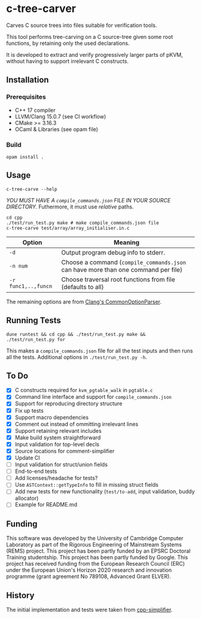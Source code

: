 <!--                                                                                  -->
<!--  The following parts of c-tree-carver contain new code released under the        -->
<!--  BSD 2-Clause License:                                                           -->
<!--  * `bin`                                                                         -->
<!--  * `cpp/src/debug.hpp`                                                           -->
<!--  * `cpp/src/debug_printers.cpp`                                                  -->
<!--  * `cpp/src/debug_printers.hpp`                                                  -->
<!--  * `cpp/src/source_range_hash.hpp`                                               -->
<!--  * `lib`                                                                         -->
<!--  * `test`                                                                        -->
<!--                                                                                  -->
<!--  Copyright (c) 2022 Dhruv Makwana                                                -->
<!--  All rights reserved.                                                            -->
<!--                                                                                  -->
<!--  This software was developed by the University of Cambridge Computer             -->
<!--  Laboratory as part of the Rigorous Engineering of Mainstream Systems            -->
<!--  (REMS) project. This project has been partly funded by an EPSRC                 -->
<!--  Doctoral Training studentship. This project has been partly funded by           -->
<!--  Google. This project has received funding from the European Research            -->
<!--  Council (ERC) under the European Union's Horizon 2020 research and              -->
<!--  innovation programme (grant agreement No 789108, Advanced Grant                 -->
<!--  ELVER).                                                                         -->
<!--                                                                                  -->
<!--  BSD 2-Clause License                                                            -->
<!--                                                                                  -->
<!--  Redistribution and use in source and binary forms, with or without              -->
<!--  modification, are permitted provided that the following conditions              -->
<!--  are met:                                                                        -->
<!--  1. Redistributions of source code must retain the above copyright               -->
<!--     notice, this list of conditions and the following disclaimer.                -->
<!--  2. Redistributions in binary form must reproduce the above copyright            -->
<!--     notice, this list of conditions and the following disclaimer in              -->
<!--     the documentation and/or other materials provided with the                   -->
<!--     distribution.                                                                -->
<!--                                                                                  -->
<!--  THIS SOFTWARE IS PROVIDED BY THE AUTHOR AND CONTRIBUTORS ``AS IS''              -->
<!--  AND ANY EXPRESS OR IMPLIED WARRANTIES, INCLUDING, BUT NOT LIMITED               -->
<!--  TO, THE IMPLIED WARRANTIES OF MERCHANTABILITY AND FITNESS FOR A                 -->
<!--  PARTICULAR PURPOSE ARE DISCLAIMED.  IN NO EVENT SHALL THE AUTHOR OR             -->
<!--  CONTRIBUTORS BE LIABLE FOR ANY DIRECT, INDIRECT, INCIDENTAL,                    -->
<!--  SPECIAL, EXEMPLARY, OR CONSEQUENTIAL DAMAGES (INCLUDING, BUT NOT                -->
<!--  LIMITED TO, PROCUREMENT OF SUBSTITUTE GOODS OR SERVICES; LOSS OF                -->
<!--  USE, DATA, OR PROFITS; OR BUSINESS INTERRUPTION) HOWEVER CAUSED AND             -->
<!--  ON ANY THEORY OF LIABILITY, WHETHER IN CONTRACT, STRICT LIABILITY,              -->
<!--  OR TORT (INCLUDING NEGLIGENCE OR OTHERWISE) ARISING IN ANY WAY OUT              -->
<!--  OF THE USE OF THIS SOFTWARE, EVEN IF ADVISED OF THE POSSIBILITY OF              -->
<!--  SUCH DAMAGE.                                                                    -->
<!--                                                                                  -->
<!--  All other parts involve adapted code, with the new code subject to the          -->
<!--  above BSD 2-Clause licence and the original code subject to its MIT             -->
<!--  licence.                                                                        -->
<!--                                                                                  -->
<!--  The MIT License (MIT)                                                           -->
<!--                                                                                  -->
<!--  Copyright (c) 2016 Takaaki Hiragushi                                            -->
<!--                                                                                  -->
<!--  Permission is hereby granted, free of charge, to any person obtaining a copy    -->
<!--  of this software and associated documentation files (the "Software"), to deal   -->
<!--  in the Software without restriction, including without limitation the rights    -->
<!--  to use, copy, modify, merge, publish, distribute, sublicense, and/or sell       -->
<!--  copies of the Software, and to permit persons to whom the Software is           -->
<!--  furnished to do so, subject to the following conditions:                        -->
<!--                                                                                  -->
<!--  The above copyright notice and this permission notice shall be included in all  -->
<!--  copies or substantial portions of the Software.                                 -->
<!--                                                                                  -->
<!--  THE SOFTWARE IS PROVIDED "AS IS", WITHOUT WARRANTY OF ANY KIND, EXPRESS OR      -->
<!--  IMPLIED, INCLUDING BUT NOT LIMITED TO THE WARRANTIES OF MERCHANTABILITY,        -->
<!--  FITNESS FOR A PARTICULAR PURPOSE AND NONINFRINGEMENT. IN NO EVENT SHALL THE     -->
<!--  AUTHORS OR COPYRIGHT HOLDERS BE LIABLE FOR ANY CLAIM, DAMAGES OR OTHER          -->
<!--  LIABILITY, WHETHER IN AN ACTION OF CONTRACT, TORT OR OTHERWISE, ARISING FROM,   -->
<!--  OUT OF OR IN CONNECTION WITH THE SOFTWARE OR THE USE OR OTHER DEALINGS IN THE   -->
<!--  SOFTWARE.                                                                       -->
<!--                                                                                  -->

c-tree-carver
====

Carves C source trees into files suitable for verification tools.

This tool performs tree-carving on a C source-tree given some root functions,
by retaining only the used declarations.

It is developed to extract and verify progressively larger parts of
pKVM, without having to support irrelevant C constructs.

## Installation

### Prerequisites

- C++ 17 compiler
- LLVM/Clang 15.0.7 (see CI workflow)
- CMake >= 3.16.3
- OCaml & Libraries (see opam file)

### Build


```
opam install .
```


## Usage

```
c-tree-carve --help
```

*YOU MUST HAVE A `compile_commands.json` FILE IN YOUR SOURCE DIRECTORY.*
Futhermore, it must use *relative* paths.

```
cd cpp
./test/run_test.py make # make compile_commands.json file
c-tree-carve test/array/array_initialiser.in.c
```

| Option              | Meaning |
|---------------------|---------|
| `-d`                | Output program debug info to stderr. |
| `-n num`            | Choose a command (`compile_commands.json` can have more than one command per file) |
| `-r func1,..,funcn` | Choose traversal root functions from file (defaults to all) |

The remaining options are from [Clang's
CommonOptionParser](https://clang.llvm.org/doxygen/classclang_1_1tooling_1_1CommonOptionsParser.html#details).

## Running Tests

```
dune runtest && cd cpp && ./test/run_test.py make && ./test/run_test.py for
```

This makes a `compile_commands.json` file for all the test inputs and then runs
all the tests. Additional options in `./test/run_test.py -h`.

## To Do

- [x] C constructs required for `kvm_pgtable_walk` in `pgtable.c`
- [x] Command line interface and support for `compile_commands.json`
- [x] Support for reproducing directory structure
- [x] Fix up tests
- [x] Support macro dependencies
- [x] Comment out instead of ommitting irrelevant lines
- [x] Support retaining relevant includes
- [x] Make build system straightforward
- [x] Input validation for top-level decls
- [x] Source locations for comment-simplifier
- [x] Update CI
- [ ] Input validation for struct/union fields
- [ ] End-to-end tests
- [ ] Add licenses/headache for tests?
- [ ] Use `ASTContext::getTypeInfo` to fill in missing struct fields
- [ ] Add new tests for new functionality (`test/to-add`, input validation, buddy allocator)
- [ ] Example for README.md

## Funding

This software was developed by the University of Cambridge Computer
Laboratory as part of the Rigorous Engineering of Mainstream Systems
(REMS) project. This project has been partly funded by an EPSRC
Doctoral Training studentship. This project has been partly funded by
Google. This project has received funding from the European Research
Council (ERC) under the European Union's Horizon 2020 research and
innovation programme (grant agreement No 789108, Advanced Grant
ELVER).

## History

The initial implementation and tests
were taken from [cpp-simplifier](https://github.com/logicmachine/cpp-simplifier/).
